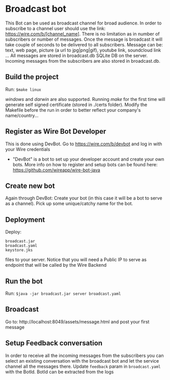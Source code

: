 # Broadcast bot
 This Bot can be used as broadcast channel for broad audience. In order to subscribe to a channel user should use the link:
  https://wire.com/b/[channel_name]. There is no limitation as in number of subscribers or number of messages. 
  Once the message is broadcast it will take couple of seconds to be delivered to all subscribers. 
  Message can be: text, web page, picture (a url to jpg|png|gif), youtube link, soundcloud link ... 
  All messages are stored in broadcast.db SQLite DB on the server. Incoming messages from the subscribers are also stored in broadcast.db. 
  
## Build the project
 Run: `$make linux` 
 
*windows* and *darwin* are also supported. Running *make* for the first time will generate self signed certificate (stored in ./certs folder).
 Modify the Makefile before the run in order to better reflect your company's name/country...

## Register as Wire Bot Developer 
This is done using DevBot. Go to https://wire.com/b/devbot and log in with your Wire credentials 
- "DevBot" is a bot to set up your developer account and create your own bots. 
More info on how to register and setup bots can be found here: https://github.com/wireapp/wire-bot-java

## Create new bot
Again through DevBot: Create your bot (in this case it will be a bot to serve as a channel). 
Pick up some unique/catchy name for the bot.

## Deployment
Deploy:
```
broadcast.jar
broadcast.yaml
keystore.jks
```
files to your server. Notice that you will need a Public IP to serve as endpoint that will be called by the Wire Backend

## Run the bot
Run: `$java -jar broadcast.jar server broadcast.yaml`

## Broadcast
Go to: http://localhost:8049/assets/message.html and post your first message

## Setup Feedback conversation
In order to receive all the incoming messages from the subscribers you can select an existing conversation with the broadcast bot and let the service 
channel all the messages there. Update `feedback` param in `broadcast.yaml` with the BotId. BotId can be extracted from the logs
